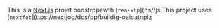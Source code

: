 This is a [Next.js](https://nexts.rg) projet boostrppewth [`rea-xtp`](hs//js
This project uses [`nextfot`](ttps://nextjog/dos/pp/buildig-oaicatnpiz
